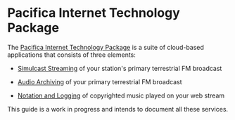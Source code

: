 <!--
---
	title: Pacifica Internet Technology Package
	author: David Klann <dklann@broadcasttool.com>
	date: Mon Mar 13 12:08:39 PM CDT 2023
---
-->
<!-- Create formatted output with one of these commands:
	pandoc --toc --standalone --self-contained -f markdown -t html -o index.html index.md
	pandoc --toc --standalone --self-contained -f markdown -t latex -o index.pdf index.md
-->
# Pacifica Internet Technology Package #

The
[Pacifica Internet Technology Package](https://pacificanetwork.org/pacificainternetpackage/)
is a suite of cloud-based applications that consists of three elements:

- [Simulcast Streaming](streaming/index.md) of your station's primary terrestrial FM broadcast

- [Audio Archiving](archiving/index.md) of your primary terrestrial FM broadcast

- [Notation and Logging](confessor/index.md) of copyrighted music played on your web stream

This guide is a work in progress and intends to document all these services.

<!--toc-->

